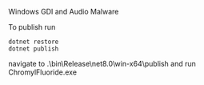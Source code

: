 Windows GDI and Audio Malware

To publish run

```
dotnet restore
dotnet publish
```
navigate to .\bin\Release\net8.0\win-x64\publish and run ChromylFluoride.exe
